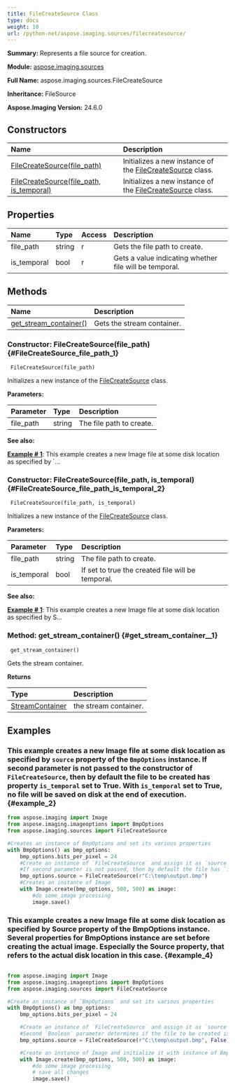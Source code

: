 ```yaml
---
title: FileCreateSource Class
type: docs
weight: 10
url: /python-net/aspose.imaging.sources/filecreatesource/
---
```


**Summary:** Represents a file source for creation.

**Module:** [aspose.imaging.sources](/imaging/python-net/aspose.imaging.sources/)

**Full Name:** aspose.imaging.sources.FileCreateSource

**Inheritance:** FileSource

**Aspose.Imaging Version:** 24.6.0

## **Constructors**
| **Name** | **Description** |
| :- | :- |
| [FileCreateSource(file_path)](#FileCreateSource_file_path_1) | Initializes a new instance of the [FileCreateSource](/imaging/python-net/aspose.imaging.sources/filecreatesource/) class. |
| [FileCreateSource(file_path, is_temporal)](#FileCreateSource_file_path_is_temporal_2) | Initializes a new instance of the [FileCreateSource](/imaging/python-net/aspose.imaging.sources/filecreatesource/) class. |
## **Properties**
| **Name** | **Type** | **Access** | **Description** |
| :- | :- | :- | :- |
| file_path | string | r | Gets the file path to create. |
| is_temporal | bool | r | Gets a value indicating whether file will be temporal. |
## **Methods**
| **Name** | **Description** |
| :- | :- |
| [get_stream_container()](#get_stream_container__1) | Gets the stream container. |


### Constructor: FileCreateSource(file_path) {#FileCreateSource_file_path_1}


```
 FileCreateSource(file_path) 
```

Initializes a new instance of the [FileCreateSource](/imaging/python-net/aspose.imaging.sources/filecreatesource/) class.

**Parameters:**

| Parameter | Type | Description |
| :- | :- | :- |
| file_path | string | The file path to create. |


**See also:**

**[Example # 1](#example_2)**: This example creates a new Image file at some disk location as specified by `...


### Constructor: FileCreateSource(file_path, is_temporal) {#FileCreateSource_file_path_is_temporal_2}


```
 FileCreateSource(file_path, is_temporal) 
```

Initializes a new instance of the [FileCreateSource](/imaging/python-net/aspose.imaging.sources/filecreatesource/) class.

**Parameters:**

| Parameter | Type | Description |
| :- | :- | :- |
| file_path | string | The file path to create. |
| is_temporal | bool | If set to <c>true</c> the created file will be temporal. |


**See also:**

**[Example # 1](#example_4)**: This example creates a new Image file at some disk location as specified by S...


### Method: get_stream_container() {#get_stream_container__1}


```
 get_stream_container() 
```

Gets the stream container.

**Returns**

| Type | Description |
| :- | :- |
| [StreamContainer](/imaging/python-net/aspose.imaging/streamcontainer) | the stream container. |


## **Examples**
### This example creates a new Image file at some disk location as specified by `source` property of the `BmpOptions` instance. If second parameter is not passed to the constructor of `FileCreateSource`, then by default the file to be created has property `is_temporal` set to True. With `is_temporal` set to True, no file will be saved on disk at the end of execution. {#example_2}
``` python
from aspose.imaging import Image
from aspose.imaging.imageoptions import BmpOptions
from aspose.imaging.sources import FileCreateSource

#Creates an instance of BmpOptions and set its various properties
with BmpOptions() as bmp_options:
	bmp_options.bits_per_pixel = 24
	#Create an instance of `FileCreateSource` and assign it as `source` for the instance of `BmpOptions`
	#If second parameter is not passed, then by default the file has `is_temporal` set to True
	bmp_options.source = FileCreateSource(r"C:\temp\output.bmp")
	#Creates an instance of Image
	with Image.create(bmp_options, 500, 500) as image:
		#do some image processing
		image.save()

```

### This example creates a new Image file at some disk location as specified by Source property of the BmpOptions instance. Several properties for BmpOptions instance are set before creating the actual image. Especially the Source property, that refers to the actual disk location in this case. {#example_4}
``` python

from aspose.imaging import Image
from aspose.imaging.imageoptions import BmpOptions
from aspose.imaging.sources import FileCreateSource

#Create an instance of `BmpOptions` and set its various properties
with BmpOptions() as bmp_options:
	bmp_options.bits_per_pixel = 24

	#Create an instance of `FileCreateSource` and assign it as `source` for the instance of `BmpOptions`
	#Second `Boolean` parameter determines if the file to be created is_temporal or not
	bmp_options.source = FileCreateSource(r"C:\temp\output.bmp", False)

	#Create an instance of Image and initialize it with instance of BmpOptions by calling Create method
	with Image.create(bmp_options, 500, 500) as image:
		#do some image processing
		# save all changes
		image.save()


```

